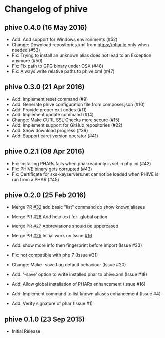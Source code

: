 # Changelog of phive

## phive 0.4.0 (16 May 2016)

* Add: Add support for Windows environments (#52)
* Change: Download repositories.xml from https://phar.io only when needed (#53)
* Fix: Trying to install an unknown alias does not lead to an Exception anymore (#50)
* Fix: Fix path to GPG binary under OSX (#48)
* Fix: Always write relative paths to phive.xml (#47)

## phive 0.3.0 (21 Apr 2016)

* Add: Implement reset command (#9)
* Add: Generate phive configuration file from composer.json (#10)
* Add: Provide proper exit codes (#11)
* Add: Implement update command (#14)
* Change: Make CURL SSL Checks more secure (#15)
* Add: Implement support for GitHub repositories (#22)
* Add: Show download progress (#39)
* Add: Support caret version operator (#41)

## phive 0.2.1 (08 Apr 2016)

* Fix: Installing PHARs fails when phar.readonly is set in php.ini (#42)
* Fix: PHIVE binary gets corrupted (#43)
* Fix: Certificate for sks-keyservers.net cannot be loaded when PHIVE is run from a PHAR (#45)

## phive 0.2.0 (25 Feb 2016)

* Merge PR [#32](https://github.com/phar-io/phive/pull/32) add basic "list" command do show known aliases
* Merge PR [#28](https://github.com/phar-io/phive/pull/28) Add help text for -global option
* Merge PR [#27](https://github.com/phar-io/phive/pull/27) Abbreviations should be uppercased
* Merge PR [#25](https://github.com/phar-io/phive/pull/25) Initial work on Issue [#16](https://github.com/phar-io/phive/issues/16)

* Add: show more info then fingerprint before import (Issue #33)
* Fix: not compatible with php 7 (Issue #31)
* Change: Make -save flag default behaviour (Issue #20)
* Add: '-save' option to write installed phar to phive.xml (Issue #18)
* Add: Allow global installation of PHARs enhancement (Issue #16)
* Add: Implement command to list known aliases enhancement (Issue #4)
* Add: Verify signature of phar (Issue #1) 

## phive 0.1.0 (23 Sep 2015)

* Initial Release
